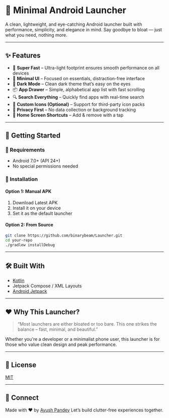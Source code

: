 # 🔹 Minimal Android Launcher

A clean, lightweight, and eye-catching Android launcher built with performance, simplicity, and elegance in mind. Say goodbye to bloat — just what you need, nothing more.

---

## ✨ Features

* 🚀 **Super Fast** – Ultra-light footprint ensures smooth performance on all devices
* 🎯 **Minimal UI** – Focused on essentials, distraction-free interface
* 🌙 **Dark Mode** – Clean dark theme that’s easy on the eyes
* 📦 **App Drawer** – Simple, alphabetical app list with fast scrolling
* 🔍 **Search Everything** – Quickly find apps with real-time search
* 🎨 **Custom Icons (Optional)** – Support for third-party icon packs
* 🔐 **Privacy First** – No data collection or background tracking
* 📱 **Home Screen Shortcuts** – Add & remove with a tap

---

## 🚀 Getting Started

### 🧩 Requirements

* Android 7.0+ (API 24+)
* No special permissions needed

### 🔧 Installation

#### Option 1: Manual APK

1. Download Latest APK
2. Install it on your device
3. Set it as the default launcher

#### Option 2: From Source

```bash
git clone https://github.com/binarybeam/Launcher.git
cd your-repo
./gradlew installDebug
```

---

## 🛠️ Built With

* [Kotlin](https://kotlinlang.org/)
* Jetpack Compose / XML Layouts
* [Android Jetpack](https://developer.android.com/jetpack)

---

## ❤️ Why This Launcher?

> “Most launchers are either bloated or too bare. This one strikes the balance – fast, minimal, and beautiful.”

Whether you're a developer or a minimalist phone user, this launcher is for those who value clean design and peak performance.

---

## 📃 License

[MIT](LICENSE)

---

## 🙌 Connect

Made with ❤️ by [Ayush Pandey](https://github.com/binarybeam)
Let’s build clutter-free experiences together.
